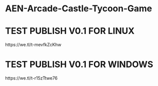 # AEN-Arcade-Castle-Tycoon-Game

<h1>TEST PUBLISH V0.1 FOR LINUX</h1>
<p>https://we.tl/t-mevfkZcKhw</p>

<h1>TEST PUBLISH V0.1 FOR WINDOWS</h1>
<p>https://we.tl/t-r15zTtwe76</p>
